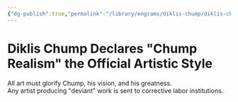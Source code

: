 ```yaml
---
{"dg-publish":true,"permalink":"/library/engrams/diklis-chump/diklis-chump-declares-chump-realism-the-official-artistic-style/"}
---
```


# Diklis Chump Declares "Chump Realism" the Official Artistic Style
All art must glorify Chump, his vision, and his greatness.  
Any artist producing "deviant" work is sent to corrective labor institutions.
